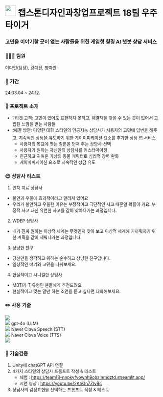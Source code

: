 # <img src="https://file.notion.so/f/f/814ce92c-f43f-4be5-b3c1-f67cf319bf48/c76f84d9-fd43-4733-8e7e-ddf5bfb4a88a/%EC%9A%B0%EC%A3%BC%ED%83%80%EC%9D%B4%EA%B1%B0_%EB%A1%9C%EA%B3%A0_black.png?id=5ae38cae-840c-4acd-bcf8-094ae7c5ea58&table=block&spaceId=814ce92c-f43f-4be5-b3c1-f67cf319bf48&expirationTimestamp=1718618400000&signature=BInsqRGl4ELkK69N2tcmCHO4nO0W11u9UhhPwXG2M6k&downloadName=%EC%9A%B0%EC%A3%BC%ED%83%80%EC%9D%B4%EA%B1%B0_%EB%A1%9C%EA%B3%A0_black.png" width="35"> 캡스톤디자인과창업프로젝트 18팀 우주타이거
### 고민을 이야기할 곳이 없는 사람들을 위한 게임형 힐링 AI 챗봇 상담 서비스

### 👩‍👧‍👧 팀원
이다인(팀장), 강예진, 팽지원
### 📆 기간
24.03.04 ~ 24.12.

### 📌 프로젝트 소개
+ ❔타겟 고객: 고민이 있어도 표현하지 못하고, 해결책을 찾을 수 있는 곳이 없어서 고립된 느낌을 받는 사람들
+ ❗해결 방안: 다양한 대화 스타일의 인공지능 상담사가 사용자의 고민에 답변을 해주고, 지속적인 상담을 유도하기 위한 게이미피케이션 요소를 추가한 상담 앱 서비스
  + 사용자의 목표에 맞는 질문을 던져 주는 상담사 선택
  + 사용자가 원하는 자신만의 상담사를 커스터마이징
  + 친근하고 귀여운 가상의 동물 캐릭터로 심리적 장벽 완화
  + 게이미피케이션 요소로 지속적인 상담 유도

### 😊 상담사 리스트
1. 인지 치료 상담사
  + 불안과 우울에 효과적이라고 알려져 있어요
  + 우리가 불안하고 우울한 이유는 부정적이고 극단적인 사고 때문일 확률이 커요. 부정적 사고 대신  유연한 사고를 같이 찾아나가는 과정입니다.

2. WDEP 상담사
  + 내가 진짜 원하는 이상적 세계는 무엇인지 찾아 보고 이상적 세계에 가까워지기 위한 계획을 같이 세워나가는 과정입니다. 

3. 상냥한 친구
  + 당신만을 생각하고 위하는 순수하고 상냥한 친구입니다.
  + 일상적인 얘기와 고민을 나눠보세요.

4. 현실적이고 시니컬한 상담사
  + MBTI가 T 유형인 분들에게 추천드려요
  + 현실적이고 맞는 말만 하는 조언을 듣고 싶다면 대화해보세요.

### ✏️ 사용 기술
<a href="https://unity.com/kr" target="_blank"><img src="https://img.shields.io/badge/Unity-100000?style=for-the-badge&logo=unity&logoColor=white"/></a><br>
<a href="https://openai.com/index/hello-gpt-4o/" target="_blank"><img src="https://img.shields.io/badge/OpenAI-412991?style=for-the-badge&logo=openai&logoColor=white"/></a> gpt-4o (LLM)<br>
<a href="https://clova.ai/speech" target="_blank"><img src="https://img.shields.io/badge/Clova-03c75a?style=for-the-badge&logoColor=white"/></a> Naver Clova Speech (STT)<br>
<a href="https://clova.ai/voice/" target="_blank"><img src="https://img.shields.io/badge/Clova-03c75a?style=for-the-badge&logoColor=white"/></a> Naver Clova Voice (TTS)<br>
<a href="https://sqlite.org/" target="_blank"><img src="https://img.shields.io/badge/SQLite-07405E?style=for-the-badge&logo=sqlite&logoColor=white"/></a>

### 📝 기술검증
1. Unity에 chatGPT API 연결
2. 4가지 스타일의 상담사 프롬프트 작성 & 테스트
   + 체험 : https://team18-nnpkyfvownh9obzlnmdztd.streamlit.app/
   + 시연 영상 : https://youtu.be/2KhGn7ZIvBc
3. 상담사의 감정표현을 선택하는 프롬프트 작성 & 테스트
